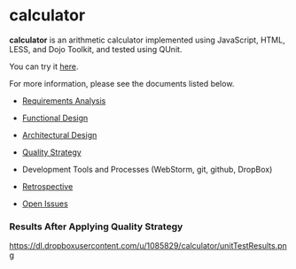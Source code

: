 # calculator

**calculator** is an arithmetic calculator implemented using JavaScript, HTML, LESS, and Dojo Toolkit, and tested using QUnit.

You can try it [here](http://dl.dropboxusercontent.com/u/1085829/calculator-master/src/calculator.html).

For more information, please see the documents listed below.

- [Requirements Analysis](https://github.com/andrewaliu/calculator/wiki/Requirements-Analysis)
- [Functional Design](https://github.com/andrewaliu/calculator/wiki/Functional-Design)
- [Architectural Design](https://github.com/andrewaliu/calculator/wiki/Architectural-Design)
- [Quality Strategy](https://github.com/andrewaliu/calculator/wiki/Quality-Strategy)

- Development Tools and Processes (WebStorm, git, github, DropBox)

- [Retrospective](https://github.com/andrewaliu/calculator/wiki/Retrospective)
- [Open Issues](https://github.com/andrewaliu/calculator/issues)

### Results After Applying Quality Strategy

https://dl.dropboxusercontent.com/u/1085829/calculator/unitTestResults.png
